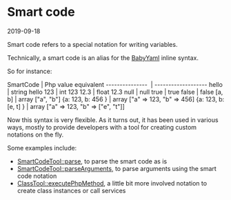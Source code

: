 Smart code
============
2019-09-18



Smart code refers to a special notation for writing variables.



Technically, a smart code is an alias for the [BabyYaml](https://github.com/lingtalfi/BabyYaml) inline syntax.



So for instance:


SmartCode               |   Php value equivalent 
---------------         | -------------------
hello                   |   string hello
123                     |   int 123
12.3                    |   float 12.3
null                    |   null
true                    |   true
false                   |   false
[a, b]                  |   array ["a", "b"]
{a: 123, b: 456 }       |   array ["a" => 123, "b" => 456]
{a: 123, b: [e, t] }    |   array ["a" => 123, "b" => ["e", "t"]]



Now this syntax is very flexible.
As it turns out, it has been used in various ways, mostly to provide developers with a tool for creating custom notations on the fly.


Some examples include:

- [SmartCodeTool::parse](https://github.com/lingtalfi/Bat/blob/master/SmartCodeTool.md#parse), to parse the smart code as is
- [SmartCodeTool::parseArguments](https://github.com/lingtalfi/Bat/blob/master/SmartCodeTool.md#parsearguments), to parse arguments using the smart code notation
- [ClassTool::executePhpMethod](https://github.com/lingtalfi/Bat/blob/master/ClassTool.md#executephpmethod-aka-smart-php-method-call), a little bit more involved notation to create class instances or call services


